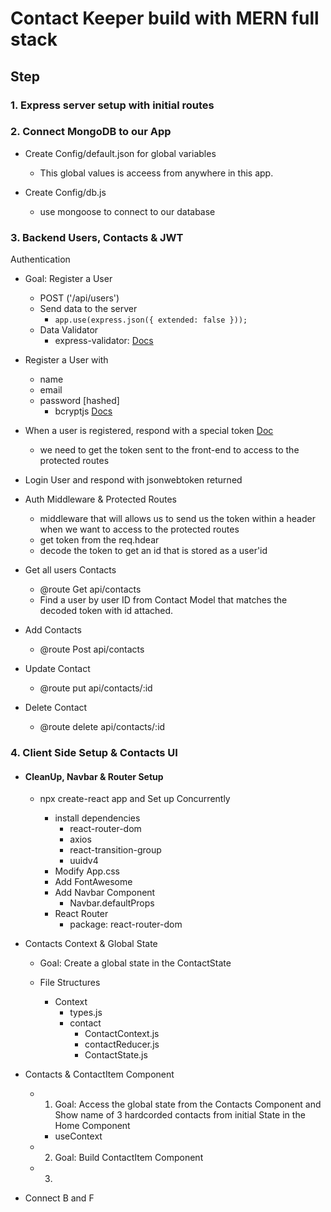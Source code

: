 # Contact Keeper build with MERN full stack

## Step

### 1. Express server setup with initial routes

### 2. Connect MongoDB to our App

- Create Config/default.json for global variables

  - This global values is acceess from anywhere in this app.

- Create Config/db.js

  - use mongoose to connect to our database

### 3. Backend Users, Contacts & JWT

Authentication

- Goal: Register a User

  - POST ('/api/users')
  - Send data to the server
    - `app.use(express.json({ extended: false }));`
  - Data Validator
    - express-validator: [Docs](https://express-validator.github.io/docs/)

- Register a User with

  - name
  - email
  - password [hashed]
    - bcryptjs [Docs](https://www.npmjs.com/package/bcryptjs)

- When a user is registered, respond with a special token [Doc](https://jwt.io/)
  - we need to get the token sent to the front-end to access to the protected routes
- Login User and respond with jsonwebtoken returned

- Auth Middleware & Protected Routes

  - middleware that will allows us to send us the token within a header when we want to access to the protected routes
  - get token from the req.hdear
  - decode the token to get an id that is stored as a user'id

- Get all users Contacts

  - @route Get api/contacts
  - Find a user by user ID from Contact Model that matches the decoded token with id attached.

- Add Contacts

  - @route Post api/contacts

- Update Contact

  - @route put api/contacts/:id

- Delete Contact
  - @route delete api/contacts/:id

### 4. Client Side Setup & Contacts UI

- #### CleanUp, Navbar & Router Setup

  - npx create-react app and Set up Concurrently

    - install dependencies
      - react-router-dom
      - axios
      - react-transition-group
      - uuidv4
    - Modify App.css
    - Add FontAwesome
    - Add Navbar Component
      - Navbar.defaultProps
    - React Router
      - package: react-router-dom

- Contacts Context & Global State

  - Goal: Create a global state in the ContactState

  - File Structures
    - Context
      - types.js
      - contact
        - ContactContext.js
        - contactReducer.js
        - ContactState.js

- Contacts & ContactItem Component

  - 1. Goal: Access the global state from the Contacts Component and Show name of 3 hardcorded contacts from initial State in the Home Component
    - useContext
  - 2. Goal: Build ContactItem Component
  - 3.

- Connect B and F
